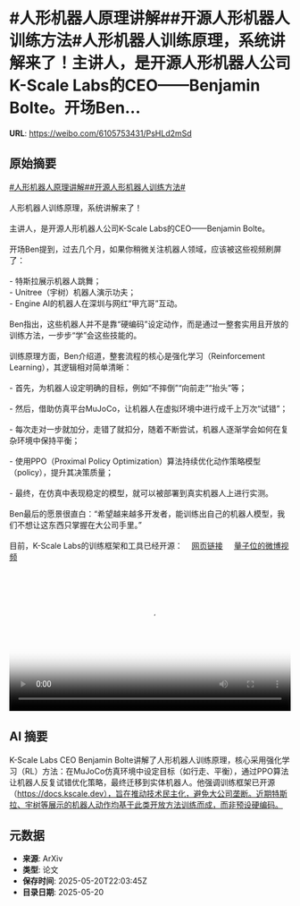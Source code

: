 # #人形机器人原理讲解##开源人形机器人训练方法#人形机器人训练原理，系统讲解来了！主讲人，是开源人形机器人公司K-Scale Labs的CEO——Benjamin Bolte。开场Ben...

**URL**: https://weibo.com/6105753431/PsHLd2mSd

## 原始摘要

<a href="https://m.weibo.cn/search?containerid=231522type%3D1%26t%3D10%26q%3D%23%E4%BA%BA%E5%BD%A2%E6%9C%BA%E5%99%A8%E4%BA%BA%E5%8E%9F%E7%90%86%E8%AE%B2%E8%A7%A3%23&amp;extparam=%23%E4%BA%BA%E5%BD%A2%E6%9C%BA%E5%99%A8%E4%BA%BA%E5%8E%9F%E7%90%86%E8%AE%B2%E8%A7%A3%23" data-hide=""><span class="surl-text">#人形机器人原理讲解#</span></a><a href="https://m.weibo.cn/search?containerid=231522type%3D1%26t%3D10%26q%3D%23%E5%BC%80%E6%BA%90%E4%BA%BA%E5%BD%A2%E6%9C%BA%E5%99%A8%E4%BA%BA%E8%AE%AD%E7%BB%83%E6%96%B9%E6%B3%95%23&amp;extparam=%23%E5%BC%80%E6%BA%90%E4%BA%BA%E5%BD%A2%E6%9C%BA%E5%99%A8%E4%BA%BA%E8%AE%AD%E7%BB%83%E6%96%B9%E6%B3%95%23" data-hide=""><span class="surl-text">#开源人形机器人训练方法#</span></a><br><br>人形机器人训练原理，系统讲解来了！<br><br>主讲人，是开源人形机器人公司K-Scale Labs的CEO——Benjamin Bolte。<br><br>开场Ben提到，过去几个月，如果你稍微关注机器人领域，应该被这些视频刷屏了：<br><br>- 特斯拉展示机器人跳舞；<br>- Unitree（宇树）机器人演示功夫；<br>- Engine AI的机器人在深圳与网红“甲亢哥”互动。<br><br>Ben指出，这些机器人并不是靠“硬编码”设定动作，而是通过一整套实用且开放的训练方法，一步步“学”会这些技能的。<br><br>训练原理方面，Ben介绍道，整套流程的核心是强化学习（Reinforcement Learning），其逻辑相对简单清晰：<br><br>- 首先，为机器人设定明确的目标，例如“不摔倒”“向前走”“抬头”等；<br>    <br>- 然后，借助仿真平台MuJoCo，让机器人在虚拟环境中进行成千上万次“试错”；<br>    <br>- 每次走对一步就加分，走错了就扣分，随着不断尝试，机器人逐渐学会如何在复杂环境中保持平衡；<br>    <br>- 使用PPO（Proximal Policy Optimization）算法持续优化动作策略模型（policy），提升其决策质量；<br>    <br>- 最终，在仿真中表现稳定的模型，就可以被部署到真实机器人上进行实测。<br><br>Ben最后的愿景很直白：“希望越来越多开发者，能训练出自己的机器人模型，我们不想让这东西只掌握在大公司手里。”<br><br>目前，K-Scale Labs的训练框架和工具已经开源：<a href="https://weibo.cn/sinaurl?u=https%3A%2F%2Fdocs.kscale.dev%2Fdocs%2Fgetting-started" data-hide=""><span class="url-icon"><img style="width: 1rem;height: 1rem" src="https://h5.sinaimg.cn/upload/2015/09/25/3/timeline_card_small_web_default.png" referrerpolicy="no-referrer"></span><span class="surl-text">网页链接</span></a> <a href="https://video.weibo.com/show?fid=1034:5168409260785679" data-hide=""><span class="url-icon"><img style="width: 1rem;height: 1rem" src="https://h5.sinaimg.cn/upload/2015/09/25/3/timeline_card_small_video_default.png" referrerpolicy="no-referrer"></span><span class="surl-text">量子位的微博视频</span></a><br clear="both"><div style="clear: both"></div><video controls="controls" poster="https://tvax3.sinaimg.cn/orj480/006Fd7o3ly1i1m0wewkpsj31hc0u040x.jpg" style="width: 100%"><source src="https://f.video.weibocdn.com/o0/8IhSoilblx08ooquMovC0104120fjRG80E060.mp4?label=mp4_720p&amp;template=1280x720.25.0&amp;ori=0&amp;ps=1CwnkDw1GXwCQx&amp;Expires=1747782136&amp;ssig=zAnZSOrArk&amp;KID=unistore,video"><source src="https://f.video.weibocdn.com/o0/C4ZbggXmlx08ooqr4LTO01041207duWb0E030.mp4?label=mp4_hd&amp;template=852x480.25.0&amp;ori=0&amp;ps=1CwnkDw1GXwCQx&amp;Expires=1747782136&amp;ssig=ftD16MBJmy&amp;KID=unistore,video"><source src="https://f.video.weibocdn.com/o0/kS7euVuClx08ooqq9RPi01041204kdi60E020.mp4?label=mp4_ld&amp;template=640x360.25.0&amp;ori=0&amp;ps=1CwnkDw1GXwCQx&amp;Expires=1747782136&amp;ssig=%2Bph0yYglG8&amp;KID=unistore,video"><p>视频无法显示，请前往<a href="https://video.weibo.com/show?fid=1034%3A5168409260785679" target="_blank" rel="noopener noreferrer">微博视频</a>观看。</p></video>

## AI 摘要

K-Scale Labs CEO Benjamin Bolte讲解了人形机器人训练原理，核心采用强化学习（RL）方法：在MuJoCo仿真环境中设定目标（如行走、平衡），通过PPO算法让机器人反复试错优化策略，最终迁移到实体机器人。他强调训练框架已开源（https://docs.kscale.dev），旨在推动技术民主化，避免大公司垄断。近期特斯拉、宇树等展示的机器人动作均基于此类开放方法训练而成，而非预设硬编码。

## 元数据

- **来源**: ArXiv
- **类型**: 论文
- **保存时间**: 2025-05-20T22:03:45Z
- **目录日期**: 2025-05-20
